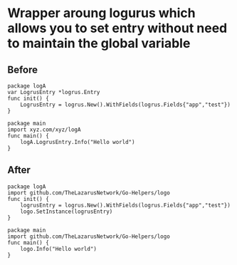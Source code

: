 # Wrapper aroung logurus which allows you to set entry without need to maintain the global variable

## Before

```golang
package logA
var LogrusEntry *logrus.Entry
func init() {
	LogrusEntry = logrus.New().WithFields(logrus.Fields{"app","test"})
}
```

```golang
package main
import xyz.com/xyz/logA
func main() {
	logA.LogrusEntry.Info("Hello world")
}
```

## After

```golang
package logA
import github.com/TheLazarusNetwork/Go-Helpers/logo
func init() {
	logrusEntry = logrus.New().WithFields(logrus.Fields{"app","test"})
    logo.SetInstance(logrusEntry)
}
```

```golang
package main
import github.com/TheLazarusNetwork/Go-Helpers/logo
func main() {
	logo.Info("Hello world")
}
```
